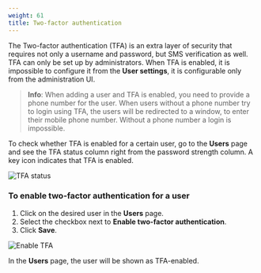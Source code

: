 ```yaml
---
weight: 61
title: Two-factor authentication
---
```

The Two-factor authentication (TFA) is an extra layer of security that requires not only a username and password, but SMS verification as well. TFA can only be set up by administrators. When TFA is enabled, it is impossible to configure it from the **User settings**, it is configurable only from the administration UI.

>**Info**: When adding a user and TFA is enabled, you need to provide a phone number for the user. When users without a phone number try to login using TFA, the users will be redirected to a window, to enter their mobile phone number. Without a phone number a login is impossible.

To check whether TFA is enabled for a certain user, go to the **Users** page and see the TFA status column right from the password strength column. A key icon indicates that TFA is enabled.

![TFA status](/guides/images/users-guide/Administration/admin-user-tfa-enabled.png)

### To enable two-factor authentication for a user

1. Click on the desired user in the **Users** page.
2. Select the checkbox next to **Enable two-factor authentication**.
3. Click **Save**.

![Enable TFA](/guides/images/users-guide/Administration/admin-user-enable-tfa.png)

In the **Users** page, the user will be shown as TFA-enabled.